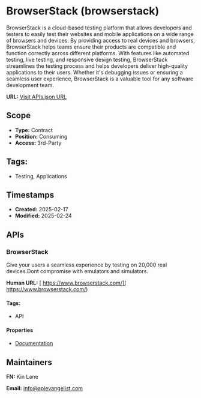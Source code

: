 # BrowserStack (browserstack)
BrowserStack is a cloud-based testing platform that allows developers and testers to easily test their websites and mobile applications on a wide range of browsers and devices. By providing access to real devices and browsers, BrowserStack helps teams ensure their products are compatible and function correctly across different platforms. With features like automated testing, live testing, and responsive design testing, BrowserStack streamlines the testing process and helps developers deliver high-quality applications to their users. Whether it's debugging issues or ensuring a seamless user experience, BrowserStack is a valuable tool for any software development team.

**URL:** [Visit APIs.json URL](https://raw.githubusercontent.com/api-evangelist/browserstack/refs/heads/main/apis.yml)

## Scope

- **Type:** Contract 
- **Position:** Consuming 
- **Access:** 3rd-Party 

## Tags:

 - Testing, Applications

## Timestamps

- **Created:** 2025-02-17 
- **Modified:** 2025-02-24 

## APIs

### BrowserStack
Give your users a seamless experience by testing on 20,000  real devices.Dont compromise with emulators and simulators. 

**Human URL:** [ https://www.browserstack.com/]( https://www.browserstack.com/)


#### Tags:

 - API

#### Properties

- [Documentation]( https://www.browserstack.com/)

## Maintainers

**FN:** Kin Lane

**Email:** info@apievangelist.com

